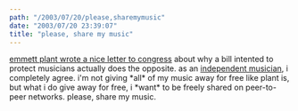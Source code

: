 ```yaml
---
path: "/2003/07/20/please,sharemymusic" 
date: "2003/07/20 23:39:07" 
title: "please, share my music" 
---
```

<p><a href="http://funkbunny.com/datatype/archives/000049.html">emmett plant wrote a nice letter to congress</a> about why a bill intented to protect musicians actually does the opposite. as an <a href="http://music.randomchaos.com/">independent musician</a>, i completely agree. i'm not giving *all* of my music away for free like plant is, but what i do give away for free, i *want* to be freely shared on peer-to-peer networks. please, share my music.</p>
